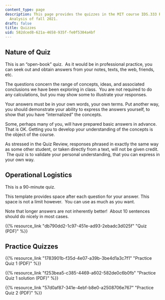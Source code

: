 ```yaml
---
content_type: page
description: This page provides the quizzes in the MIT course IDS.333 Risk and Decision
  Analysis of fall 2021.
draft: false
title: Quizzes
uid: 582dced8-621a-4658-935f-fe0f5304a4bf
---
```

## Nature of Quiz

This is an “open-book” quiz.  As it would be in professional practice, you can seek out and obtain answers from your notes, texts, the web, friends, etc.

The questions concern the range of concepts, ideas, and associated conclusions we have been exploring in class.  You are not required to do any calculations, but you may show some to illustrate your responses.

Your answers must be in your own words, your own terms. Put another way, you should demonstrate your ability to express the answers yourself, to show that you have “internalized” the concepts.

Some, perhaps many of you, will have prepared basic answers in advance. That is OK. Getting you to develop your understanding of the concepts is the object of the course.

As stressed in the Quiz Review, responses phrased in exactly the same way as some other student, or taken directly from a text, will not be given credit.  The quiz is to validate your personal understanding, that you can express in your own way.

## Operational Logistics

This is a 90-minute quiz.

This template provides space after each question for your answer. This space is not a limit however.  You can use as much as you want.

Note that longer answers are not inherently better!  About 10 sentences should do nicely in most cases.

{{% resource_link "db790dd2-1c97-451e-ad93-2ebadc3d025f" "Quiz (PDF)" %}}

## Practice Quizzes

{{% resource_link "1783901b-f35d-4e07-a39b-3be4d1a3c7f1" "Practice Quiz 1 (PDF)" %}}

{{% resource_link "f253bea5-c385-4469-a602-582de0c6b0fb" "Practice Quiz 1 solution (PDF)" %}}

{{% resource_link "57d0af87-341e-4ebf-b8e0-a2508706e767" "Practice Quiz 2 (PDF)" %}}